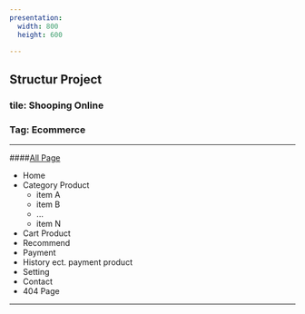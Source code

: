 ```yaml
---
presentation:
  width: 800
  height: 600

---
```

<!-- slide -->
## Structur Project

### tile: Shooping Online
### Tag: Ecommerce

---
<!-- slide -->
####<u>All Page</u>

+ Home 
+ Category Product
    - item A 
    - item B 
    - ... 
    - item N
+ Cart Product
+ Recommend
+ Payment
+ History ect. payment product 
+ Setting
+ Contact
+ 404 Page
---

